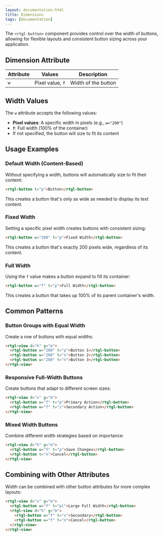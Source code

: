 ```yaml
---
layout: documentation.html
title: Dimensions
tags: [documentation]
---
```


The `<rtgl-button>` component provides control over the width of buttons, allowing for flexible layouts and consistent button sizing across your application.

## Dimension Attribute

| Attribute | Values | Description |
|-----------|--------|-------------|
| `w` | Pixel value, `f` | Width of the button |

## Width Values

The `w` attribute accepts the following values:

- **Pixel values**: A specific width in pixels (e.g., `w="200"`)
- **`f`**: Full width (100% of the container)
- If not specified, the button will size to fit its content

## Usage Examples

### Default Width (Content-Based)

Without specifying a width, buttons will automatically size to fit their content:

```html
<rtgl-button t="p">Button</rtgl-button>
```

This creates a button that's only as wide as needed to display its text content.

### Fixed Width

Setting a specific pixel width creates buttons with consistent sizing:

```html
<rtgl-button w="200" t="p">Fixed Width</rtgl-button>
```

This creates a button that's exactly 200 pixels wide, regardless of its content.

### Full Width

Using the `f` value makes a button expand to fill its container:

```html
<rtgl-button w="f" t="p">Full Width</rtgl-button>
```

This creates a button that takes up 100% of its parent container's width.

## Common Patterns

### Button Groups with Equal Width

Create a row of buttons with equal widths:

```html
<rtgl-view d="h" g="m">
  <rtgl-button w="200" t="p">Button 1</rtgl-button>
  <rtgl-button w="200" t="s">Button 2</rtgl-button>
  <rtgl-button w="200" t="n">Button 3</rtgl-button>
</rtgl-view>
```

### Responsive Full-Width Buttons

Create buttons that adapt to different screen sizes:

```html
<rtgl-view d="v" g="m">
  <rtgl-button w="f" t="p">Primary Action</rtgl-button>
  <rtgl-button w="f" t="s">Secondary Action</rtgl-button>
</rtgl-view>
```

### Mixed Width Buttons

Combine different width strategies based on importance:

```html
<rtgl-view d="h" g="m">
  <rtgl-button w="f" t="p">Save Changes</rtgl-button>
  <rtgl-button t="n">Cancel</rtgl-button>
</rtgl-view>
```

## Combining with Other Attributes

Width can be combined with other button attributes for more complex layouts:

```html
<rtgl-view d="v" g="m">
  <rtgl-button w="f" t="pl">Large Full Width</rtgl-button>
  <rtgl-view d="h" g="m">
    <rtgl-button w="f" t="s">Secondary</rtgl-button>
    <rtgl-button w="f" t="n">Cancel</rtgl-button>
  </rtgl-view>
</rtgl-view>
```
